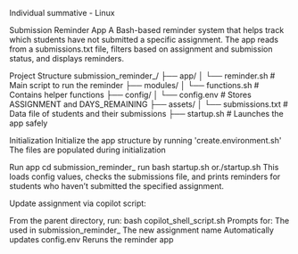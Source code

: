 Individual summative - Linux


Submission Reminder App
A Bash-based reminder system that helps track which students have not submitted a specific assignment. The app reads from a submissions.txt file, filters based on assignment and submission status, and displays reminders.

Project Structure
submission_reminder_<name>/
├── app/
│   └── reminder.sh             # Main script to run the reminder
├── modules/
│   └── functions.sh            # Contains helper functions
├── config/
│   └── config.env              # Stores ASSIGNMENT and DAYS_REMAINING
├── assets/
│   └── submissions.txt         # Data file of students and their submissions
├── startup.sh                  # Launches the app safely

Initialization
Initialize the app structure by running 'create.environment.sh'
The files are populated during initialization


Run app
cd submission_reminder_<name>
run
bash startup.sh or./startup.sh
This loads config values, checks the submissions file, and prints reminders for students who haven’t submitted the specified assignment.

Update assignment via copilot script:

From the parent directory, run:
bash copilot_shell_script.sh
Prompts for:
The <name> used in submission_reminder_<name>
The new assignment name
Automatically updates config.env
Reruns the reminder app

